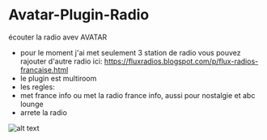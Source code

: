 # Avatar-Plugin-Radio
 écouter la radio avev AVATAR
- pour le moment j'ai met seulement 3 station de radio vous pouvez rajouter d'autre radio ici: https://fluxradios.blogspot.com/p/flux-radios-francaise.html
- le plugin est multiroom
- les regles:
- met france info ou met la radio france info, aussi pour nostalgie et abc lounge
- arrete la radio


![alt text](https://github.com/halimgambit/Avatar-Plugin-Radio/blob/[branch]/image.jpg?raw=true)
